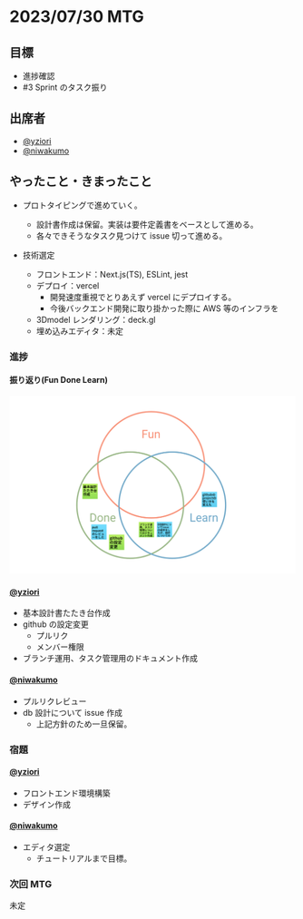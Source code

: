 # 2023/07/30 MTG

## 目標

- 進捗確認
- #3 Sprint のタスク振り

## 出席者

- [@yziori](https://github.com/yziori)
- [@niwakumo](https://github.com/niwakumo)

## やったこと・きまったこと

- プロトタイピングで進めていく。

  - 設計書作成は保留。実装は要件定義書をベースとして進める。
  - 各々できそうなタスク見つけて issue 切って進める。

- 技術選定
  - フロントエンド：Next.js(TS), ESLint, jest
  - デプロイ：vercel
    - 開発速度重視でとりあえず vercel にデプロイする。
    - 今後バックエンド開発に取り掛かった際に AWS 等のインフラを
  - 3Dmodel レンダリング：deck.gl
  - 埋め込みエディタ：未定

### 進捗

#### 振り返り(Fun Done Learn)

![Fun Done Learn](image/fdl-20230730_230215-vx5O3W.png)

#### [@yziori](https://github.com/yziori)

- 基本設計書たたき台作成
- github の設定変更
  - プルリク
  - メンバー権限
- ブランチ運用、タスク管理用のドキュメント作成

#### [@niwakumo](https://github.com/niwakumo)

- プルリクレビュー
- db 設計について issue 作成
  - 上記方針のため一旦保留。

### 宿題

#### [@yziori](https://github.com/yziori)

- フロントエンド環境構築
- デザイン作成

#### [@niwakumo](https://github.com/niwakumo)

- エディタ選定
  - チュートリアルまで目標。

### 次回 MTG

未定
